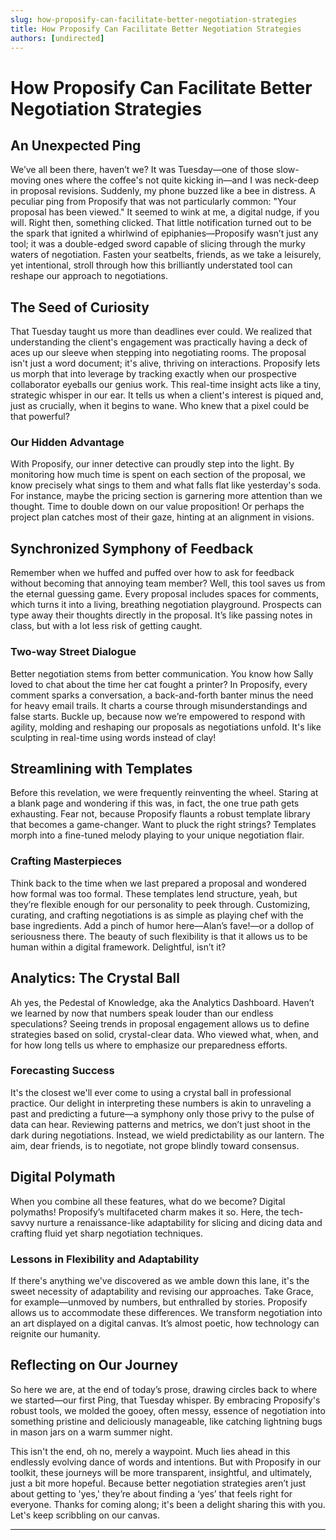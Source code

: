```yaml
---
slug: how-proposify-can-facilitate-better-negotiation-strategies
title: How Proposify Can Facilitate Better Negotiation Strategies
authors: [undirected]
---
```



# How Proposify Can Facilitate Better Negotiation Strategies

## **An Unexpected Ping**

We’ve all been there, haven’t we? It was Tuesday—one of those slow-moving ones where the coffee's not quite kicking in—and I was neck-deep in proposal revisions. Suddenly, my phone buzzed like a bee in distress. A peculiar ping from Proposify that was not particularly common: "Your proposal has been viewed." It seemed to wink at me, a digital nudge, if you will. Right then, something clicked. That little notification turned out to be the spark that ignited a whirlwind of epiphanies—Proposify wasn’t just any tool; it was a double-edged sword capable of slicing through the murky waters of negotiation. Fasten your seatbelts, friends, as we take a leisurely, yet intentional, stroll through how this brilliantly understated tool can reshape our approach to negotiations.

## **The Seed of Curiosity**

That Tuesday taught us more than deadlines ever could. We realized that understanding the client's engagement was practically having a deck of aces up our sleeve when stepping into negotiating rooms. The proposal isn't just a word document; it's alive, thriving on interactions. Proposify lets us morph that into leverage by tracking exactly when our prospective collaborator eyeballs our genius work. This real-time insight acts like a tiny, strategic whisper in our ear. It tells us when a client's interest is piqued and, just as crucially, when it begins to wane. Who knew that a pixel could be that powerful? 

### **Our Hidden Advantage**

With Proposify, our inner detective can proudly step into the light. By monitoring how much time is spent on each section of the proposal, we know precisely what sings to them and what falls flat like yesterday's soda. For instance, maybe the pricing section is garnering more attention than we thought. Time to double down on our value proposition! Or perhaps the project plan catches most of their gaze, hinting at an alignment in visions.

## **Synchronized Symphony of Feedback**

Remember when we huffed and puffed over how to ask for feedback without becoming that annoying team member? Well, this tool saves us from the eternal guessing game. Every proposal includes spaces for comments, which turns it into a living, breathing negotiation playground. Prospects can type away their thoughts directly in the proposal. It’s like passing notes in class, but with a lot less risk of getting caught. 

### **Two-way Street Dialogue**

Better negotiation stems from better communication. You know how Sally loved to chat about the time her cat fought a printer? In Proposify, every comment sparks a conversation, a back-and-forth banter minus the need for heavy email trails. It charts a course through misunderstandings and false starts. Buckle up, because now we’re empowered to respond with agility, molding and reshaping our proposals as negotiations unfold. It's like sculpting in real-time using words instead of clay!

## **Streamlining with Templates**

Before this revelation, we were frequently reinventing the wheel. Staring at a blank page and wondering if this was, in fact, the one true path gets exhausting. Fear not, because Proposify flaunts a robust template library that becomes a game-changer. Want to pluck the right strings? Templates morph into a fine-tuned melody playing to your unique negotiation flair.

### **Crafting Masterpieces**

Think back to the time when we last prepared a proposal and wondered how formal was too formal. These templates lend structure, yeah, but they’re flexible enough for our personality to peek through. Customizing, curating, and crafting negotiations is as simple as playing chef with the base ingredients. Add a pinch of humor here—Alan’s fave!—or a dollop of seriousness there. The beauty of such flexibility is that it allows us to be human within a digital framework. Delightful, isn’t it?

## **Analytics: The Crystal Ball**

Ah yes, the Pedestal of Knowledge, aka the Analytics Dashboard. Haven’t we learned by now that numbers speak louder than our endless speculations? Seeing trends in proposal engagement allows us to define strategies based on solid, crystal-clear data. Who viewed what, when, and for how long tells us where to emphasize our preparedness efforts.

### **Forecasting Success**

It's the closest we'll ever come to using a crystal ball in professional practice. Our delight in interpreting these numbers is akin to unraveling a past and predicting a future—a symphony only those privy to the pulse of data can hear. Reviewing patterns and metrics, we don’t just shoot in the dark during negotiations. Instead, we wield predictability as our lantern. The aim, dear friends, is to negotiate, not grope blindly toward consensus.

## **Digital Polymath**

When you combine all these features, what do we become? Digital polymaths! Proposify’s multifaceted charm makes it so. Here, the tech-savvy nurture a renaissance-like adaptability for slicing and dicing data and crafting fluid yet sharp negotiation techniques.

### **Lessons in Flexibility and Adaptability**

If there's anything we've discovered as we amble down this lane, it's the sweet necessity of adaptability and revising our approaches. Take Grace, for example—unmoved by numbers, but enthralled by stories. Proposify allows us to accommodate these differences. We transform negotiation into an art displayed on a digital canvas. It’s almost poetic, how technology can reignite our humanity.

## **Reflecting on Our Journey**

So here we are, at the end of today’s prose, drawing circles back to where we started—our first Ping, that Tuesday whisper. By embracing Proposify's robust tools, we molded the gooey, often messy, essence of negotiation into something pristine and deliciously manageable, like catching lightning bugs in mason jars on a warm summer night. 

This isn't the end, oh no, merely a waypoint. Much lies ahead in this endlessly evolving dance of words and intentions. But with Proposify in our toolkit, these journeys will be more transparent, insightful, and ultimately, just a bit more hopeful. Because better negotiation strategies aren’t just about getting to 'yes,' they’re about finding a ‘yes’ that feels right for everyone. Thanks for coming along; it's been a delight sharing this with you. Let's keep scribbling on our canvas.

---